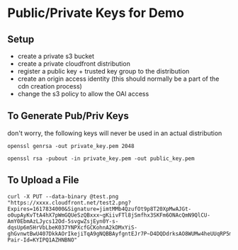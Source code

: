 # Public/Private Keys for Demo

## Setup
- create a private s3 bucket
- create a private cloudfront distribution
- register a public key + trusted key group to the distribution
- create an origin access identity (this should normally be a part of the cdn creation process)
- change the s3 policy to allow the OAI access

## To Generate Pub/Priv Keys
don't worry, the following keys will never be used in an actual distribution
```shell
openssl genrsa -out private_key.pem 2048

openssl rsa -pubout -in private_key.pem -out public_key.pem
```

## To Upload a File
```shell
curl -X PUT --data-binary @test.png "https://xxxx.cloudfront.net/test2.png?Expires=1617834000&Signature=jimtMMb4QzufOt9p8T20XpMwAJGt-o0upAyKvTtA4hX7pWmGQUeSzQBxxx~gKiivFTl8jSmfhx3SKFm6ONAcQmN9QlCU-AmY0EbmAzLJycs12Od-5svgwZsjEyn0Y-s-dqsUp6m5HrVbLbeK037YNPXcfGCKohnA2kDMxYiS-ghGvnwtBwU407DkkAOrIkejiTqA9gNQBBAyfgntEJr7P~D4DQDdrksAO8WUMw4heUUqRP5mH~v8eSL948B9uZWcr9PI1vMngwlCeEYIKibpodZnil~IgVROQ__&Key-Pair-Id=KYIPQ1AZHNBNO"
```